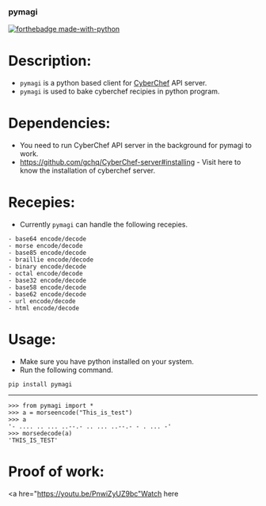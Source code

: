 ### pymagi 

[![forthebadge made-with-python](http://ForTheBadge.com/images/badges/made-with-python.svg)](https://www.python.org/)                 


# Description:
- ``pymagi`` is a python based client for <a href="https://github.com/gchq/CyberChef-server">CyberChef</a> API server.
- ``pymagi`` is used to bake cyberchef recipies in python program.

# Dependencies:

- You need to run CyberChef API server in the background for pymagi to work.
- https://github.com/gchq/CyberChef-server#installing - Visit here to know the installation of cyberchef server.

# Recepies:

- Currently ``pymagi`` can handle the following recepies.

```
- base64 encode/decode 
- morse encode/decode
- base85 encode/decode
- braillie encode/decode
- binary encode/decode
- octal encode/decode
- base32 encode/decode
- base58 encode/decode
- base62 encode/decode
- url encode/decode
- html encode/decode
```
# Usage:

- Make sure you have python installed on your system.
- Run the following command.

```
pip install pymagi
```
----------------------------------------
```
>>> from pymagi import *
>>> a = morseencode("This_is_test")
>>> a
'- .... .. ... ..--.- .. ... ..--.- - . ... -'
>>> morsedecode(a)
'THIS_IS_TEST'
```

# Proof of work:

<a hre="https://youtu.be/PnwiZyUZ9bc"Watch here</a>
